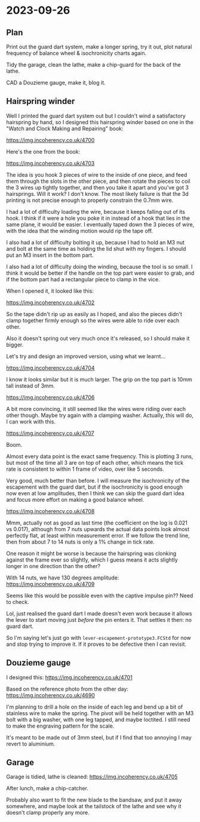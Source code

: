 # 2023-09-26

## Plan

Print out the guard dart system, make a longer spring, try it out, plot natural frequency of balance wheel
& isochronicity charts again.

Tidy the garage, clean the lathe, make a chip-guard for the back of the lathe.

CAD a Douzieme gauge, make it, blog it.

## Hairspring winder

Well I printed the guard dart system out but I couldn't wind a satisfactory hairspring by hand, so I designed
this hairspring winder based on one in the "Watch and Clock Making and Repairing" book:

https://img.incoherency.co.uk/4700

Here's the one from the book:

https://img.incoherency.co.uk/4703

The idea is you hook 3 pieces of wire to the inside of one piece, and feed them through the slots
in the other piece, and then rotate the pieces to coil the 3 wires up tightly together, and then you take
it apart and you've got 3 hairsprings. Will it work? I don't know. The most likely failure is that the
3d printing is not precise enough to properly constrain the 0.7mm wire.

I had a lot of difficulty loading the wire, because it keeps falling out of its hook. I think if it were a hole
you poke it in instead of a hook that lies in the same plane, it would be easier. I eventually taped down the
3 pieces of wire, with the idea that the winding motion would rip the tape off.

I also had a lot of difficulty bolting it up, because I had to hold an M3 nut and bolt at the same time as holding
the lid shut with my fingers. I should put an M3 insert in the bottom part.

I also had a lot of difficulty doing the winding, because the tool is so small. I think it would be better if the
handle on the top part were easier to grab, and if the bottom part had a rectangular piece to clamp in the vice.

When I opened it, it looked like this:

https://img.incoherency.co.uk/4702

So the tape didn't rip up as easily as I hoped, and also the pieces didn't clamp together firmly enough so the wires
were able to ride over each other.

Also it doesn't spring out very much once it's released, so I should make it bigger.

Let's try and design an improved version, using what we learnt...

https://img.incoherency.co.uk/4704

I know it looks similar but it is much larger. The grip on the top part is 10mm tall instead of 3mm.

https://img.incoherency.co.uk/4706

A bit more convincing, it still seemed like the wires were riding over each other though. Maybe try again with
a clamping washer. Actually, this will do, I can work with this.

https://img.incoherency.co.uk/4707

Boom.

Almost every data point is the exact same frequency. This is plotting 3 runs, but most of the time all 3 are on
top of each other, which means the tick rate is consistent to within 1 frame of video, over like 5 seconds.

Very good, much better than before. I will measure the isochronicity of the escapement with the guard dart,
but if the isochronicity is good enough now even at low amplitudes, then I think we can skip the guard dart idea
and focus more effort on making a good balance wheel.

https://img.incoherency.co.uk/4708

Mmm, actually not as good as last time (the coefficient on the log is 0.021 vs 0.017), although from 7 nuts
upwards the actual data points look almost perfectly flat, at least within measurement error. If we follow
the trend line, then from about 7 to 14 nuts is only a 1% change in tick rate.

One reason it might be worse is because the hairspring was clonking against the frame ever so slightly, which I
guess means it acts slightly longer in one direction than the other?

With 14 nuts, we have 130 degrees amplitude: https://img.incoherency.co.uk/4709

Seems like this would be possible even with the captive impulse pin?? Need to check.

Lol, just realised the guard dart I made doesn't even work because it allows the lever to start moving just
*before* the pin enters it. That settles it then: no guard dart.

So I'm saying let's just go with `lever-escapement-prototype3.FCStd` for now and stop trying to improve it.
If it proves to be defective then I can revisit.

## Douzieme gauge

I designed this: https://img.incoherency.co.uk/4701

Based on the reference photo from the other day: https://img.incoherency.co.uk/4690

I'm planning to drill a hole on the inside of each leg and bend up a bit of stainless wire to make
the spring. The pivot will be held together with an M3 bolt with a big washer, with one leg tapped, and maybe
loctited. I still need to make the engraving pattern for the scale.

It's meant to be made out of 3mm steel, but if I find that too annoying I may revert to aluminium.

## Garage

Garage is tidied, lathe is cleaned: https://img.incoherency.co.uk/4705

After lunch, make a chip-catcher.

Probably also want to fit the new blade to the bandsaw, and put it away somewhere, and maybe
look at the tailstock of the lathe and see why it doesn't clamp properly any more.
